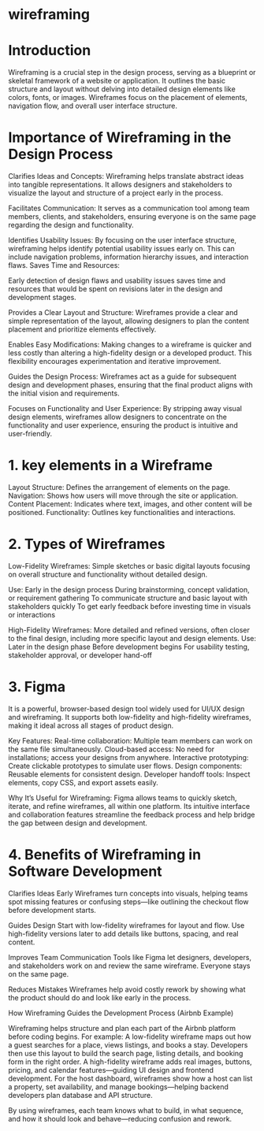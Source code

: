 # wireframing
# Introduction 
Wireframing is a crucial step in the design process, serving as a blueprint or skeletal framework of a website or application. It outlines the basic structure and layout without delving into detailed design elements like colors, fonts, or images. Wireframes focus on the placement of elements, navigation flow, and overall user interface structure.

 # Importance of Wireframing in the Design Process
Clarifies Ideas and Concepts:
Wireframing helps translate abstract ideas into tangible representations. It allows designers and stakeholders to visualize the layout and structure of a project early in the process.

Facilitates Communication:
It serves as a communication tool among team members, clients, and stakeholders, ensuring everyone is on the same page regarding the design and functionality.

Identifies Usability Issues:
By focusing on the user interface structure, wireframing helps identify potential usability issues early on. This can include navigation problems, information hierarchy issues, and interaction flaws.
Saves Time and Resources:

Early detection of design flaws and usability issues saves time and resources that would be spent on revisions later in the design and development stages.

Provides a Clear Layout and Structure:
Wireframes provide a clear and simple representation of the layout, allowing designers to plan the content placement and prioritize elements effectively.

Enables Easy Modifications:
Making changes to a wireframe is quicker and less costly than altering a high-fidelity design or a developed product. This flexibility encourages experimentation and iterative improvement.

Guides the Design Process:
Wireframes act as a guide for subsequent design and development phases, ensuring that the final product aligns with the initial vision and requirements.

Focuses on Functionality and User Experience:
By stripping away visual design elements, wireframes allow designers to concentrate on the functionality and user experience, ensuring the product is intuitive and user-friendly.


# 1. key elements in a Wireframe
Layout Structure: Defines the arrangement of elements on the page.
Navigation: Shows how users will move through the site or application.
Content Placement: Indicates where text, images, and other content will be positioned.
Functionality: Outlines key functionalities and interactions.


# 2. Types of Wireframes
Low-Fidelity Wireframes: Simple sketches or basic digital layouts focusing on overall structure and functionality without detailed design.

Use:
Early in the design process
During brainstorming, concept validation, or requirement gathering
To communicate structure and basic layout with stakeholders quickly
To get early feedback before investing time in visuals or interactions

High-Fidelity Wireframes: More detailed and refined versions, often closer to the final design, including more specific layout and design elements.
Use:
Later in the design phase
Before development begins
For usability testing, stakeholder approval, or developer hand-off

# 3. Figma 
It is a powerful, browser-based design tool widely used for UI/UX design and wireframing. It supports both low-fidelity and high-fidelity wireframes, making it ideal across all stages of product design.

Key Features:
Real-time collaboration: Multiple team members can work on the same file simultaneously.
Cloud-based access: No need for installations; access your designs from anywhere.
Interactive prototyping: Create clickable prototypes to simulate user flows.
Design components: Reusable elements for consistent design.
Developer handoff tools: Inspect elements, copy CSS, and export assets easily.

Why It’s Useful for Wireframing:
Figma allows teams to quickly sketch, iterate, and refine wireframes, all within one platform. Its intuitive interface and collaboration features streamline the feedback process and help bridge the gap between design and development.

# 4. Benefits of Wireframing in Software Development
Clarifies Ideas Early
Wireframes turn concepts into visuals, helping teams spot missing features or confusing steps—like outlining the checkout flow before development starts.

Guides Design
Start with low-fidelity wireframes for layout and flow. Use high-fidelity versions later to add details like buttons, spacing, and real content.

Improves Team Communication
Tools like Figma let designers, developers, and stakeholders work on and review the same wireframe. Everyone stays on the same page.

Reduces Mistakes
Wireframes help avoid costly rework by showing what the product should do and look like early in the process.

How Wireframing Guides the Development Process (Airbnb Example)

Wireframing helps structure and plan each part of the Airbnb platform before coding begins. For example:
A low-fidelity wireframe maps out how a guest searches for a place, views listings, and books a stay.
Developers then use this layout to build the search page, listing details, and booking form in the right order.
A high-fidelity wireframe adds real images, buttons, pricing, and calendar features—guiding UI design and frontend development.
For the host dashboard, wireframes show how a host can list a property, set availability, and manage bookings—helping backend developers plan database and API structure.

By using wireframes, each team knows what to build, in what sequence, and how it should look and behave—reducing confusion and rework.
